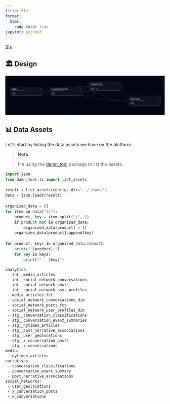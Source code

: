 ```yaml
---
title: Bla
format:
  html:
    code-fold: true
jupyter: python3
---
```



Bla

## 🏛️ Design

![](climate_narratives_dag.png)

## 📊 Data Assets

Let's start by listing the data assets we have on the platform.

> **Note**
>
> I'm using the [damn_tool](https://github.com/republicofdata-io/damn) package to list the assets.

``` python
import json
from damn_tool.ls import list_assets

result = list_assets(configs_dir="../.damn/")
data = json.loads(result)

organized_data = {}
for item in data["ls"]:
    product, key = item.split("/", 1)
    if product not in organized_data:
        organized_data[product] = []
    organized_data[product].append(key)

for product, keys in organized_data.items():
    print(f"{product}:")
    for key in keys:
        print(f" - {key}")
```

    analytics:
     - int__media_articles
     - int__social_network_conversations
     - int__social_network_posts
     - int__social_network_user_profiles
     - media_articles_fct
     - social_network_conversations_dim
     - social_network_posts_fct
     - social_network_user_profiles_dim
     - stg__conversation_classifications
     - stg__conversation_event_summaries
     - stg__nytimes_articles
     - stg__post_narrative_associations
     - stg__user_geolocations
     - stg__x_conversation_posts
     - stg__x_conversations
    media:
     - nytimes_articles
    narratives:
     - conversation_classifications
     - conversation_event_summary
     - post_narrative_associations
    social_networks:
     - user_geolocations
     - x_conversation_posts
     - x_conversations

